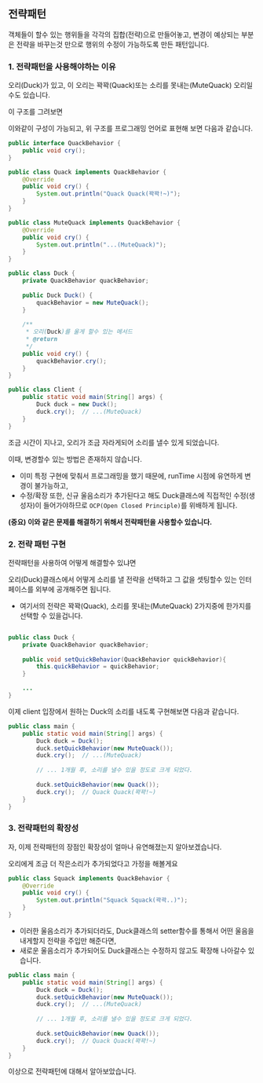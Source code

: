 ## 전략패턴
객체들이 할수 있는 행위들을 각각의 집합(전략)으로 만들어놓고, 
변경이 예상되는 부분은 전략을 바꾸는것 만으로 행위의 수정이 가능하도록 만든 패턴입니다.

### 1. 전략패턴을 사용해야하는 이유
오리(Duck)가 있고, 이 오리는 꽉꽉(Quack)또는 소리를 못내는(MuteQuack) 오리일수도 있습니다.

이 구조를 그려보면 


이와같이 구성이 가능되고, 위 구조를 프로그래밍 언어로 표현해 보면 다음과 같습니다.

```java
public interface QuackBehavior {
    public void cry();
}

public class Quack implements QuackBehavior {
    @Override
    public void cry() {
        System.out.println("Quack Quack(꽉꽉!~)");
    }
}

public class MuteQuack implements QuackBehavior {
    @Override
    public void cry() {
        System.out.println("...(MuteQuack)");
    }
}
```

```java
public class Duck {
    private QuackBehavior quackBehavior;
    
    public Duck Duck() {
        quackBehavior = new MuteQuack();
    }
    
    /**
     * 오리(Duck)를 울게 할수 있는 메서드
     * @return
     */
    public void cry() {
        quackBehavior.cry();
    }
}
```

```java
public class Client {
    public static void main(String[] args) {
        Duck duck = new Duck();
        duck.cry();  // ...(MuteQuack)
    }
}
```
조금 시간이 지나고, 오리가 조금 자라게되어 소리를 낼수 있게 되었습니다. 

이때, 변경할수 있는 방법은 존재하지 않습니다.

- 이미 특정 구현에 맞춰서 프로그래밍을 했기 때문에, runTime 시점에 유연하게 변경이 불가능하고, 
- 수정/확장 또한, 신규 울음소리가 추가된다고 해도 Duck클래스에 직접적인 수정(생성자)이 들어가야하므로 `OCP(Open Closed Principle)`를 위배하게 됩니다.


**(중요) 이와 같은 문제를 해결하기 위해서 전략패턴을 사용할수 있습니다.**


### 2. 전략 패턴 구현
전략패턴을 사용하여 어떻게 해결할수 있냐면

오리(Duck)클래스에서 어떻게 소리를 낼 전략을 선택하고 그 값을 셋팅할수 있는 인터페이스를 외부에 공개해주면 됩니다.
- 여기서의 전략은 꽉꽉(Quack), 소리를 못내는(MuteQuack) 2가지중에 한가지를 선택할 수 있을겁니다.

```java

public class Duck {
    private QuackBehavior quackBehavior;
    
    public void setQuickBehavior(QuackBehavior quickBehavior){
        this.quickBehavior = quickBehavior;
    }

    ...
}
```

이제 client 입장에서 원하는 Duck의 소리를 내도록 구현해보면 다음과 같습니다.

```java
public class main {
    public static void main(String[] args) {
        Duck duck = Duck();
        duck.setQuickBehavior(new MuteQuack());
        duck.cry();  // ...(MuteQuack)
        
        // ... 1개월 후, 소리를 낼수 있을 정도로 크게 되었다.
        
        duck.setQuickBehavior(new Quack());
        duck.cry();  // Quack Quack(꽉꽉!~)
    } 
}

```

### 3. 전략패턴의 확장성
자, 이제 전략패턴의 장점인 확장성이 얼마나 유연해졌는지 알아보겠습니다.

오리에게 조금 더 작은소리가 추가되었다고 가정을 해볼게요
```java
public class Squack implements QuackBehavior {
    @Override
    public void cry() {
        System.out.println("Squack Squack(곽곽..)");
    }
}
```
- 이러한 울음소리가 추가되더라도, Duck클래스의 setter함수를 통해서 어떤 울음을 내게할지 전략을 주입만 해준다면,
- 새로운 울음소리가 추가되어도 Duck클래스는 수정하지 않고도 확장해 나아갈수 있습니다. 
```java
public class main {
    public static void main(String[] args) {
        Duck duck = Duck();
        duck.setQuickBehavior(new MuteQuack());
        duck.cry();  // ...(MuteQuack)
        
        // ... 1개월 후, 소리를 낼수 있을 정도로 크게 되었다.
        
        duck.setQuickBehavior(new Quack());
        duck.cry();  // Quack Quack(꽉꽉!~)
    } 
}
```

이상으로 전략패턴에 대해서 알아보았습니다.
